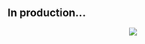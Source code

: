## In production...

<p align="center"><img src="https://cdnb.artstation.com/p/assets/images/images/060/397/247/original/metin-seven-metin-seven-3d-animated-gif-animation-computer-work-night.gif?1678465470"></p>
